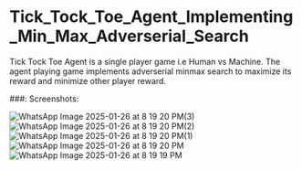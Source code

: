 # Tick_Tock_Toe_Agent_Implementing_Min_Max_Adverserial_Search
Tick Tock Toe Agent is a single player game i.e Human vs Machine. The agent playing game implements adverserial minmax search to maximize its reward and minimize other player reward.

###: Screenshots:

![WhatsApp Image 2025-01-26 at 8 19 20 PM(3)](https://github.com/user-attachments/assets/11357e68-e118-4896-b3eb-520b43515577)
![WhatsApp Image 2025-01-26 at 8 19 20 PM(2)](https://github.com/user-attachments/assets/be600b21-cd9f-492d-905a-803001ed561d)
![WhatsApp Image 2025-01-26 at 8 19 20 PM(1)](https://github.com/user-attachments/assets/6c781d84-e224-4f1a-8112-576688ce09c9)
![WhatsApp Image 2025-01-26 at 8 19 20 PM](https://github.com/user-attachments/assets/e8014f81-e68e-406c-9184-22a4f0be22ff)
![WhatsApp Image 2025-01-26 at 8 19 19 PM](https://github.com/user-attachments/assets/9f06af20-511b-4be3-b6de-8261c364ce3d)
